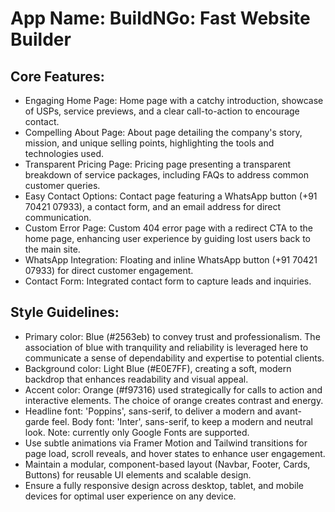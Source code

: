 # **App Name**: BuildNGo: Fast Website Builder

## Core Features:

- Engaging Home Page: Home page with a catchy introduction, showcase of USPs, service previews, and a clear call-to-action to encourage contact.
- Compelling About Page: About page detailing the company's story, mission, and unique selling points, highlighting the tools and technologies used.
- Transparent Pricing Page: Pricing page presenting a transparent breakdown of service packages, including FAQs to address common customer queries.
- Easy Contact Options: Contact page featuring a WhatsApp button (+91 70421 07933), a contact form, and an email address for direct communication.
- Custom Error Page: Custom 404 error page with a redirect CTA to the home page, enhancing user experience by guiding lost users back to the main site.
- WhatsApp Integration: Floating and inline WhatsApp button (+91 70421 07933) for direct customer engagement.
- Contact Form: Integrated contact form to capture leads and inquiries.

## Style Guidelines:

- Primary color: Blue (#2563eb) to convey trust and professionalism. The association of blue with tranquility and reliability is leveraged here to communicate a sense of dependability and expertise to potential clients.
- Background color: Light Blue (#E0E7FF), creating a soft, modern backdrop that enhances readability and visual appeal.
- Accent color: Orange (#f97316) used strategically for calls to action and interactive elements. The choice of orange creates contrast and energy.
- Headline font: 'Poppins', sans-serif, to deliver a modern and avant-garde feel. Body font: 'Inter', sans-serif, to keep a modern and neutral look. Note: currently only Google Fonts are supported.
- Use subtle animations via Framer Motion and Tailwind transitions for page load, scroll reveals, and hover states to enhance user engagement.
- Maintain a modular, component-based layout (Navbar, Footer, Cards, Buttons) for reusable UI elements and scalable design.
- Ensure a fully responsive design across desktop, tablet, and mobile devices for optimal user experience on any device.